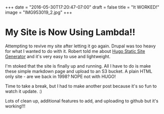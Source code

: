 +++
date = "2016-05-30T17:20:47-07:00"
draft = false
title = "It WORKED!"
image = "IMG953019_2.jpg"
+++

# My Site is Now Using Lambda!!

Attempting to revive my site after letting it go again. Drupal was too heavy for what I wanted to do with it. Robert told me about [Hugo Static Site Generator](https://gohugo.io/) and it's very easy to use and lightweight.

I'm stoked that the site is finally up and running. All I have to do is make these simple markdown page and upload to an S3 bucket. A plain HTML only site - are we back in 1998? NOPE not with HUGO!

Time to take a break, but I had to make another post because it's so fun to watch it update. :)

Lots of clean up, additional features to add, and uploading to github but it's working!!!